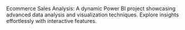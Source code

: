 Ecommerce Sales Analysis: A dynamic Power BI project showcasing advanced data analysis and visualization techniques. Explore insights effortlessly with interactive features.
